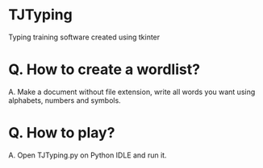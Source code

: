 # TJTyping
Typing training software created using tkinter

# Q. How to create a wordlist?
A. Make a document without file extension, write all words you want using alphabets, numbers and symbols.

# Q. How to play?
A. Open TJTyping.py on Python IDLE and run it.
